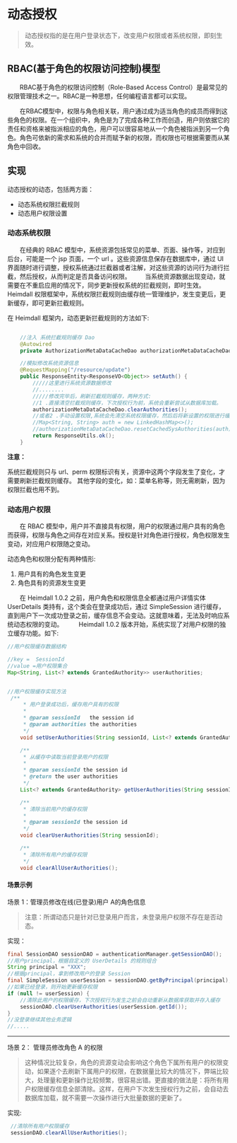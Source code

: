 # 动态授权

> 动态授权指的是在用户登录状态下，改变用户权限或者系统权限，即刻生效。

## RBAC(基于角色的权限访问控制)模型

&emsp;&emsp;RBAC基于角色的权限访问控制（Role-Based Access Control）是最常见的权限管理技术之一。RBAC是一种思想，任何编程语言都可以实现。

&emsp;&emsp;在RBAC模型中，权限与角色相关联，用户通过成为适当角色的成员而得到这些角色的权限。在一个组织中，角色是为了完成各种工作而创造，用户则依据它的责任和资格来被指派相应的角色，用户可以很容易地从一个角色被指派到另一个角色。角色可依新的需求和系统的合并而赋予新的权限，而权限也可根据需要而从某角色中回收。

## 实现

动态授权的动态，包括两方面：

- 动态系统权限拦截规则
- 动态用户权限设置

### 动态系统权限
&emsp;&emsp;在经典的 RBAC 模型中，系统资源包括常见的菜单、页面、操作等，对应到后台，可能是一个 jsp 页面，一个 url 。这些资源信息保存在数据库中，通过 UI 界面随时进行调整，授权系统通过拦截器或者注解，对这些资源的访问行为进行拦截，然后授权，从而判定是否具备访问权限。
&emsp;&emsp;当系统资源数据出现变动，就需要在不重启应用的情况下，同步更新授权系统的拦截规则，即时生效。
&emsp;&emsp;Heimdall 权限框架中，系统权限拦截规则由缓存统一管理维护，发生变更后，更新缓存，即可更新拦截规则。


在 Heimdall 框架内，动态更新拦截规则的方法如下:
```java

	//注入 系统拦截规则缓存 Dao
	@Autowired
    private AuthorizationMetaDataCacheDao authorizationMetaDataCacheDao;

	//模拟修改系统资源信息
    @RequestMapping("/resource/update")
    public ResponseEntity<ResponseVO<Object>> setAuth() {
		/////这里进行系统资源数据修改
		//........
		/////修改完毕后，刷新拦截规则缓存，两种方式:
		//1 .直接清空拦截规则缓存，下次授权行为前，系统会重新尝试从数据库加载。
        authorizationMetaDataCacheDao.clearAuthorities();
        //或者2 .手动设置权限,系统会先清空系统权限缓存，然后后将新设置的权限进行缓存。
        //Map<String, String> auth = new LinkedHashMap<>();
        //authorizationMetaDataCacheDao.resetCachedSysAuthorities(auth);
        return ResponseUtils.ok();
    }


```

**注意：**

系统拦截规则只与 url、perm 权限标识有关，资源中这两个字段发生了变化，才需要刷新拦截规则缓存。
其他字段的变化，如：菜单名称等，则无需刷新，因为权限拦截也用不到。

### 动态用户权限

&emsp;&emsp;在 RBAC 模型中，用户并不直接具有权限，用户的权限通过用户具有的角色而获得，权限与角色之间存在对应关系。授权是针对角色进行授权，角色权限发生变动，对应用户权限随之变动。

动态角色和权限分配有两种情形:
1. 用户具有的角色发生变更
2. 角色具有的资源发生变更

&emsp;&emsp;在 Heimdall 1.0.2 之前，用户角色和权限信息全都通过用户详情实体 UserDetails 类持有，这个类会在登录成功后，通过 SimpleSession 进行缓存，直到用户下一次成功登录之前，缓存信息不会变动。这就意味着，无法及时响应系统动态权限的变动。
&emsp;&emsp; Heimdall 1.0.2 版本开始，系统实现了对用户权限的独立缓存功能。如下:
```java
//用户权限缓存数据结构

//key =  SessionId
//value =用户权限集合
Map<String, List<? extends GrantedAuthority>> userAuthorities;


//用户权限缓存实现方法
 /**
     * 用户登录成功后，缓存用户具有的权限
     *
     * @param sessionId   the session id
     * @param authorities the authorities
     */
    void setUserAuthorities(String sessionId, List<? extends GrantedAuthority> authorities);

    /**
     * 从缓存中读取当前登录用户的权限
     *
     * @param sessionId the session id
     * @return the user authorities
     */
    List<? extends GrantedAuthority> getUserAuthorities(String sessionId);

    /**
     * 清除当前用户的缓存权限
     *
     * @param sessionId the session id
     */
    void clearUserAuthorities(String sessionId);

    /**
     * 清除所有用户的缓存权限
     */
    void clearAllUserAuthorities();

```



#### 场景示例
场景 1：管理员修改在线(已登录)用户 A的角色信息

>注意：所谓动态只是针对已登录用户而言，未登录用户权限不存在是否动态。

实现：

```java
final SessionDAO sessionDAO = authenticationManager.getSessionDAO();
//用户principal，根据自定义的 UserDetails 的规则组合
String principal = "XXX";
//根据principal，拿到修改用户的登录 Session
final SimpleSession userSession = sessionDAO.getByPrincipal(principal);
//如果已经登录，则开始更新缓存权限
if (null != userSession) {
	//清除此用户的权限缓存，下次授权行为发生之前会自动重新从数据库获取并存入缓存
	sessionDAO.clearUserAuthorities(userSession.getId());
}
//没登录继续其他业务逻辑
//.....
```



---
场景 2：
管理员修改角色 A 的权限

> 这种情况比较复杂，角色的资源变动会影响这个角色下属所有用户的权限变动，如果逐个去刷新下属用户的权限，在数据量比较大的情况下，弊端比较大，处理量和更新操作比较频繁，很容易出错。更直接的做法是：将所有用户权限缓存信息全部清除。这样，在用户下次发生授权行为之前，会自动去数据库加载，就不需要一次操作进行大批量数据的更新了。

实现:

```java
 //清除所有用户权限缓存
 sessionDAO.clearAllUserAuthorities();
```










